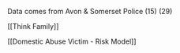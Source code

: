 Data comes from Avon & Somerset Police (15) (29)

[[Think Family]]

[[Domestic Abuse Victim - Risk Model]]